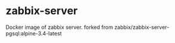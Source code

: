 # zabbix-server
Docker image of zabbix server. forked from zabbix/zabbix-server-pgsql:alpine-3.4-latest
